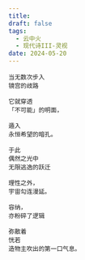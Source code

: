 ```yaml
---
title: 
draft: false
tags:
  - 云中火
  - 现代诗III-灵视
date: 2024-05-20
---
```

	
	当无数次步入
	镜宫的歧路
	
	它就穿透
	「不可能」的明面，
	
	遁入
	永恒希望的暗孔。
	
	于此
	偶然之光中
	无限逃逸的跃迁
	
	理性之外，
	宇宙勾连漫延。
	
	容纳，
	亦粉碎了逻辑
	
	弥散着
	恍若
	造物主吹出的第一口气息。
	
